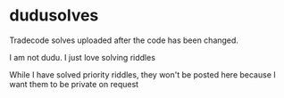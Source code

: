 # dudusolves
Tradecode solves uploaded after the code has been changed. 

I am not dudu. I just love solving riddles

While I have solved priority riddles, they won't be posted here because I want them to be private on request
